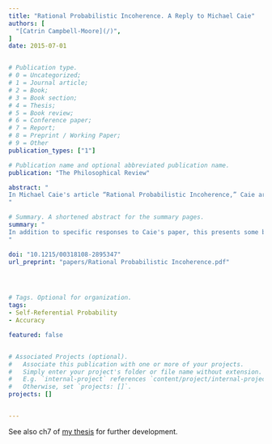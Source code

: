 ```yaml
---
title: "Rational Probabilistic Incoherence. A Reply to Michael Caie"
authors: [
  "[Catrin Campbell-Moore](/)",
]
date: 2015-07-01


# Publication type.
# 0 = Uncategorized;
# 1 = Journal article;
# 2 = Book;
# 3 = Book section;
# 4 = Thesis;
# 5 = Book review;
# 6 = Conference paper;
# 7 = Report;
# 8 = Preprint / Working Paper;
# 9 = Other
publication_types: ["1"]

# Publication name and optional abbreviated publication name.
publication: "The Philosophical Review"

abstract: "
In Michael Caie's article “Rational Probabilistic Incoherence,” Caie argues that in light of certain situations involving self-reference, it is sometimes rational to have probabilistically incoherent credences. This essay further considers his arguments. It shows that probabilism isn't to blame for the failure of rational introspection and that Caie's modified accuracy criterion conflicts with Dutch book considerations, is scoring rule dependent, and leads to the failure of rational introspection.
"

# Summary. A shortened abstract for the summary pages.
summary: "
In addition to specific responses to Caie's paper, this presents some bullets that need to be bitten if one adopts a consequentialist view of epistemic utility. Further such bullets are also presented in my thesis (ch.7)
"

doi: "10.1215/00318108-2895347"
url_preprint: "papers/Rational Probabilistic Incoherence.pdf"




# Tags. Optional for organization.
tags:
- Self-Referential Probability
- Accuracy

featured: false


# Associated Projects (optional).
#   Associate this publication with one or more of your projects.
#   Simply enter your project's folder or file name without extension.
#   E.g. `internal-project` references `content/project/internal-project/index.md`.
#   Otherwise, set `projects: []`.
projects: []


---
```


See also ch7 of [my thesis](/publication/2016-phd) for further development.
